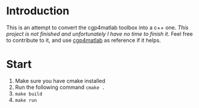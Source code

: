 # Introduction

This is an attempt to convert the cgp4matlab toolbox into a c++ one.
*This project is not finished and unfortunately I have no time to finish it*. Feel free to contribute to it, and use [cgp4matlab](https://github.com/tiagoinacio/cgp4matlab) as reference if it helps.

# Start

1. Make sure you have cmake installed
2. Run the following command `cmake .`
3. `make build`
4. `make run`

